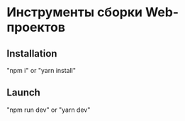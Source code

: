 # Инструменты сборки Web-проектов

## Installation

"npm i" or "yarn install"

## Launch

"npm run dev" or "yarn dev"
